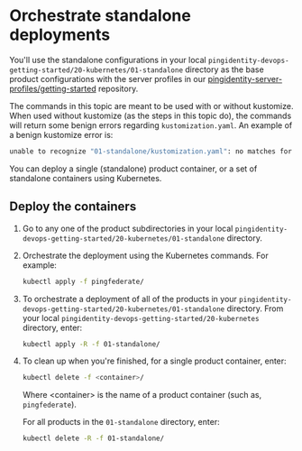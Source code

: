 # Orchestrate standalone deployments

You'll use the standalone configurations in your local `pingidentity-devops-getting-started/20-kubernetes/01-standalone` directory as the base product configurations with the server profiles in our [pingidentity-server-profiles/getting-started](../../pingidentity-server-profiles/getting-started) repository.  

The commands in this topic are meant to be used with or without kustomize. When used without kustomize (as the steps in this topic do), the commands will return some benign errors regarding `kustomization.yaml`. An example of a benign kustomize error is: 
```bash
unable to recognize "01-standalone/kustomization.yaml": no matches for kind "Kustomization" in version "kustomize.config.k8s.io/v1beta1"
```

You can deploy a single (standalone) product container, or a set of standalone containers using Kubernetes.

## Deploy the containers

1. Go to any one of the product subdirectories in your local `pingidentity-devops-getting-started/20-kubernetes/01-standalone` directory.
2. Orchestrate the deployment using the Kubernetes commands. For example:

   ```bash
   kubectl apply -f pingfederate/
   ```

3. To orchestrate a deployment of all of the products in your `pingidentity-devops-getting-started/20-kubernetes/01-standalone` directory. From your local `pingidentity-devops-getting-started/20-kubernetes` directory, enter: 

   ```bash
   kubectl apply -R -f 01-standalone/
   ```

4. To clean up when you're finished, for a single product container, enter: 

   ```bash
   kubectl delete -f <container>/
   ```

   Where \<container> is the name of a product container (such as, `pingfederate`).

   For all products in the `01-standalone` directory, enter:

   ```bash
   kubectl delete -R -f 01-standalone/
   ```
